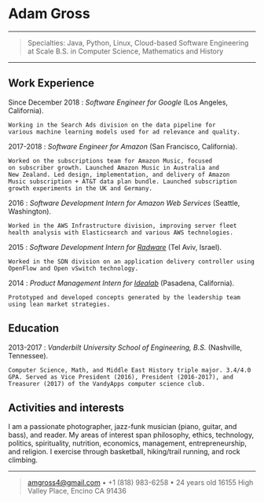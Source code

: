 Adam Gross
=========================

----

>  Specialties: Java, Python, Linux, Cloud-based Software Engineering at Scale
>  B.S. in Computer Science, Mathematics and History

----

Work Experience
--------------------

Since December 2018
:   *Software Engineer for Google*
    (Los Angeles, California).

    Working in the Search Ads division on the data pipeline for
    various machine learning models used for ad relevance and quality.

2017-2018
:   *Software Engineer for Amazon* (San Francisco, California).

    Worked on the subscriptions team for Amazon Music, focused
    on subscriber growth. Launched Amazon Music in Australia and
    New Zealand. Led design, implementation, and delivery of Amazon
    Music subscription + AT&T data plan bundle. Launched subscription
    growth experiments in the UK and Germany.

2016
:   *Software Development Intern for Amazon Web Services*
    (Seattle, Washington).

    Worked in the AWS Infrastructure division, improving server fleet health analysis with Elasticsearch and various AWS technologies.
2015
:   *Software Development Intern for [Radware](www.radware.com)* (Tel Aviv, Israel).

    Worked in the SDN division on an application delivery controller using OpenFlow and Open vSwitch technology.
2014
:   *Product Management Intern for [Idealab](www.idealab.com)* (Pasadena, California).

    Prototyped and developed concepts generated by the leadership team using lean market strategies.

Education
---------

2013-2017
:   *Vanderbilt University School of Engineering, B.S.*
    (Nashville, Tennessee).

    Computer Science, Math, and Middle East History triple major. 3.4/4.0 GPA. Served as Vice President (2016), President (2016-2017), and Treasurer (2017) of the VandyApps computer science club.

Activities and interests
------------------------

I am a passionate photographer, jazz-funk musician (piano, guitar, and bass), and reader. My areas of interest span philosophy, ethics, technology, politics, spirituality, nutrition, economics, management, entrepreneurship, and religion. I exercise through basketball, hiking/trail running, and rock climbing.

----

> <amgross4@gmail.com> • +1 (818) 983-6258 • 24 years old
>  16155 High Valley Place, Encino CA 91436

